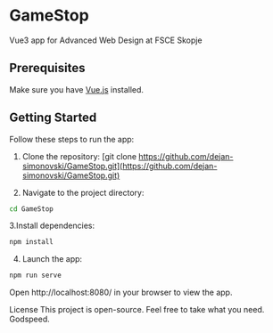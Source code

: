 # GameStop
Vue3 app for Advanced Web Design at FSCE Skopje

## Prerequisites
Make sure you have [Vue.js](https://vuejs.org/) installed.

## Getting Started
Follow these steps to run the app:

1. Clone the repository:
[git clone https://github.com/dejan-simonovski/GameStop.git](https://github.com/dejan-simonovski/GameStop.git)

2. Navigate to the project directory:
```bash
cd GameStop
```
3.Install dependencies:
```bash
npm install
```
4. Launch the app:
```bash
npm run serve
```
Open http://localhost:8080/ in your browser to view the app.

License
This project is open-source. Feel free to take what you need. Godspeed.
